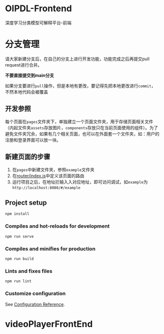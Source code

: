 
# OIPDL-Frontend
深度学习分类模型可解释平台-前端

# 分支管理
请大家新建分支后，在自己的分支上进行开发功能，功能完成之后再提交pull request进行合并。

**不要直接提交到main分支**

如果分支要进行`pull`操作，但是本地有更改，要记得先把本地更改进行`commit`，不然本地代码会被覆盖

## 开发参照

每个页面在`pages`文件夹下，单独建立一个页面文件夹，用于存储页面相关文件（内起文件夹`assets`存放图片，`components`存放只在当前页面使用的组件）。为了避免文件夹冗余，如果有几个相关页面，也可以在外面套一个文件夹，如：用户的注册和登录界面可以放一块。

[//]: # (最好每个页面单独写一个README在其目录下用于介绍)
## 新建页面的步骤
1. 在`pages`中新建文件夹，参照`example`文件夹
2. 在[router/index.js](./src/router/index.js)中定义该页面的路由
3. 运行项目之后，在地址拦输入入对应地址，即可访问调试，如`example`为`http://localhost:8080/#/example`

## Project setup

```
npm install
```

### Compiles and hot-reloads for development

```
npm run serve
```

### Compiles and minifies for production

```
npm run build
```

### Lints and fixes files

```
npm run lint
```

### Customize configuration

See [Configuration Reference](https://cli.vuejs.org/config/).
# videoPlayerFrontEnd
